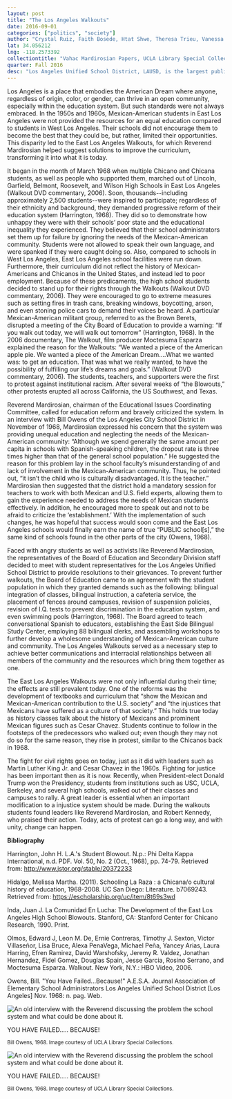 ```yaml
---
layout: post
title: "The Los Angeles Walkouts"
date: 2016-09-01
categories: ["politics", "society"]
author: "Crystal Ruiz, Faith Bosede, Htat Shwe, Theresa Trieu, Vanessa Bautista"
lat: 34.056212
lng: -118.2573392
collectiontitle: "Vahac Mardirosian Papers, UCLA Library Special Collections"
quarter: Fall 2016
desc: "Los Angeles Unified School District, LAUSD, is the largest public school system in California and the second largest in the nation. It serves over 640,000 students in about 900 schools. The district includes the city of Los Angeles as well as parts of 31 smaller municipalities plus some unincorporated sections of Southern California. It was founded in 1853 to increase the city's Academic performance and graduation rate. The interview is between Bill Owens, from LAUSD, and Reverend Mardirosian, in which Owens gains insight from the Reverend, who is the chairman of the Educational Issues Coordinating Committee. The Reverend informs Owens how the school officials could solve the issues between themselves and Mexican-American students, concerning the future of the Los Angeles City Schools."
---
```

Los Angeles is a place that embodies the American Dream where anyone, regardless of origin, color, or gender, can thrive in an open community, especially within the education system. But such standards were not always embraced. In the 1950s and 1960s, Mexican-American students in East Los Angeles were not provided the resources for an equal education compared to students in West Los Angeles. Their schools did not encourage them to become the best that they could be, but rather, limited their opportunities. This disparity led to the East Los Angeles Walkouts, for which Reverend Mardirosian helped suggest solutions to improve the curriculum, transforming it into what it is today.

It began in the month of March 1968 when multiple Chicano and Chicana students, as well as people who supported them, marched out of Lincoln, Garfield, Belmont, Roosevelt, and Wilson High Schools in East Los Angeles (Walkout DVD commentary, 2006). Soon, thousands--including approximately 2,500 students--were inspired to participate; regardless of their ethnicity and background, they demanded progressive reform of their education system (Harrington, 1968). They did so to demonstrate how unhappy they were with their schools’ poor state and the educational inequality they experienced. They believed that their school administrators set them up for failure by ignoring the needs of the Mexican-American community. Students were not allowed to speak their own language, and were spanked if they were caught doing so. Also, compared to schools in West Los Angeles, East Los Angeles school facilities were run down. Furthermore, their curriculum did not reflect the history of Mexican-Americans and Chicanos in the United States, and instead led to poor employment. Because of these predicaments, the high school students decided to stand up for their rights through the Walkouts (Walkout DVD commentary, 2006). They were encouraged to go to extreme measures such as setting fires in trash cans, breaking windows, boycotting, arson, and even stoning police cars to demand their voices be heard. A particular Mexican-American militant group, referred to as the Brown Berets, disrupted a meeting of the City Board of Education to provide a warning: “If you walk out today, we will walk out tomorrow” (Harrington, 1968). In the 2006 documentary, The Walkout, film producer Moctesuma Esparza explained the reason for the Walkouts: “We wanted a piece of the American apple pie. We wanted a piece of the American Dream….What we wanted was: to get an education. That was what we really wanted, to have the possibility of fulfilling our life’s dreams and goals.” (Walkout DVD commentary, 2006). The students, teachers, and supporters were the first to protest against institutional racism. After several weeks of “the Blowouts,” other protests erupted all across California, the US Southwest, and Texas.

Reverend Mardirosian, chairman of the Educational Issues Coordinating Committee, called for education reform and bravely criticized the system. In an interview with Bill Owens of the Los Angeles City School District in November of 1968, Mardirosian expressed his concern that the system was providing unequal education and neglecting the needs of the Mexican-American community: “Although we spend generally the same amount per capita in schools with Spanish-speaking children, the dropout rate is three times higher than that of the general school population.” He suggested the reason for this problem lay in the school faculty’s misunderstanding of and lack of involvement in the Mexican-American community. Thus, he pointed out, “it isn’t the child who is culturally disadvantaged. It is the teacher.” Mardirosian then suggested that the district hold a mandatory session for teachers to work with both Mexican and U.S. field experts, allowing them to gain the experience needed to address the needs of Mexican students effectively. In addition, he encouraged more to speak out and not to be afraid to criticize the ‘establishment.’ With the implementation of such changes, he was hopeful that success would soon come and the East Los Angeles schools would finally earn the name of true “PUBLIC school[s],” the same kind of schools found in the other parts of the city (Owens, 1968).

Faced with angry students as well as activists like Reverend Mardirosian, the representatives of the Board of Education and Secondary Division staff decided to meet with student representatives for the Los Angeles Unified School District to provide resolutions to their grievances. To prevent further walkouts, the Board of Education came to an agreement with the student population in which they granted demands such as the following: bilingual integration of classes, bilingual instruction, a cafeteria service, the placement of fences around campuses, revision of suspension policies, revision of I.Q. tests to prevent discrimination in the education system, and even swimming pools (Harrington, 1968). The Board agreed to teach conversational Spanish to educators, establishing the East Side Bilingual Study Center, employing 88 bilingual clerks, and assembling workshops to further develop a wholesome understanding of Mexican-American culture and community. The Los Angeles Walkouts served as a necessary step to achieve better communications and interracial relationships between all members of the community and the resources which bring them together as one.

The East Los Angeles Walkouts were not only influential during their time; the effects are still prevalent today. One of the reforms was the development of textbooks and curriculum that “show the Mexican and Mexican-American contribution to the U.S. society” and “the injustices that Mexicans have suffered as a culture of that society.” This holds true today as history classes talk about the history of Mexicans and prominent Mexican figures such as Cesar Chavez. Students continue to follow in the footsteps of the predecessors who walked out; even though they may not do so for the same reason, they rise in protest, similar to the Chicanos back in 1968.

The fight for civil rights goes on today, just as it did with leaders such as Martin Luther King Jr. and Cesar Chavez in the 1960s. Fighting for justice has been important then as it is now. Recently, when President-elect Donald Trump won the Presidency, students from institutions such as USC, UCLA, Berkeley, and several high schools, walked out of their classes and campuses to rally. A great leader is essential when an important modification to a injustice system should be made. During the walkouts students found leaders like Reverend Mardirosian, and Robert Kennedy, who praised their action. Today, acts of protest can go a long way, and with unity, change can happen.


**Bibliography**

Harrington, John H. L.A.'s Student Blowout. N.p.: Phi Delta Kappa International, n.d. PDF. Vol. 50, No. 2 (Oct., 1968), pp. 74-79. Retrieved from: <a target="_blank" href="http://www.jstor.org/stable/20372233" type="url"> http://www.jstor.org/stable/20372233 </a>

Hidalgo, Melissa Martha. (2011). Schooling La Raza : a Chicana/o cultural history of education, 1968-2008. UC San Diego: Literature. b7069243. Retrieved from: <a target="_blank" href="https://escholarship.org/uc/item/8t69s3wd" type="url"> https://escholarship.org/uc/item/8t69s3wd </a>

Inda, Juan J. La Comunidad En Lucha: The Development of the East Los Angeles High School Blowouts. Stanford, CA: Stanford Center for Chicano Research, 1990. Print.

Olmos, Edward J, Leon M. De, Ernie Contreras, Timothy J. Sexton, Victor Villaseñor, Lisa Bruce,  Alexa PenaVega, Michael Peña, Yancey Arias, Laura Harring, Efren Ramirez, David Warshofsky, Jeremy R. Valdez, Jonathan Hernandez, Fidel Gomez, Douglas Spain, Jesse Garcia, Rosino Serrano, and Moctesuma Esparza. Walkout. New York, N.Y.: HBO Video, 2006.

Owens, Bill. &quot;You Have Failed...Because!&quot; A.E.S.A. Journal Association of Elementary School Administrators Los Angeles Unified School District [Los Angeles] Nov. 1968: n. pag. Web.


<img src='../images/walkouts_1.jpg' alt='An old interview with the Reverend discussing the problem the school system and what could be done about it.'>
<figcaption><p>YOU HAVE FAILED….. BECAUSE!</p><p><small>Bill Owens, 1968. Image courtesy of UCLA Library Special Collections.</small></p>
<img src='../images/walkouts_2.jpg' alt='An old interview with the Reverend discussing the problem the school system and what could be done about it.'>
<figcaption><p>YOU HAVE FAILED….. BECAUSE!</p><p><small>Bill Owens, 1968. Image courtesy of UCLA Library Special Collections.</small></p>
